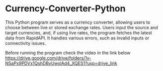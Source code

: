 # Currency-Converter-Python
This Python program serves as a currency converter, allowing users to choose between live or stored exchange rates. Users input the source and target currencies, and, if using live rates, the program fetches the latest data from RapidAPI. It handles various errors, such as invalid inputs or connectivity issues. 

Before running the program check the video in the link below
<br>https://drive.google.com/drive/folders/1v-NSaPx9PDVx1QshDByUwslAd4_XQES1?usp=drive_link
